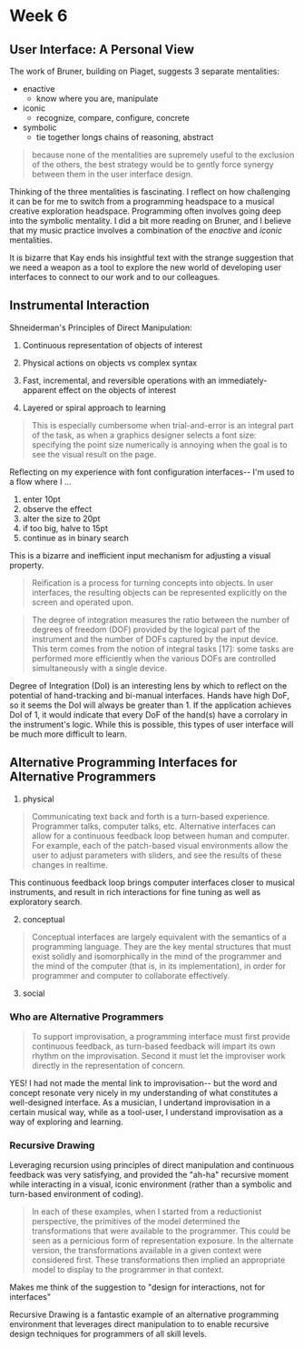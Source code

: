 # Week 6

## User Interface: A Personal View

The work of Bruner, building on Piaget, suggests 3 separate mentalities:
* enactive
  * know where you are, manipulate
* iconic
  * recognize, compare, configure, concrete
* symbolic
  * tie together longs chains of reasoning, abstract


> because none of the mentalities are supremely useful to the exclusion of the others, the best strategy would be to gently force synergy between them in the user interface design.

Thinking of the three mentalities is fascinating. I reflect on how challenging it can be for me to switch from a programming headspace to a musical creative exploration headspace. Programming often involves going deep into the symbolic mentality. I did a bit more reading on Bruner, and I believe that my music practice involves a combination of the _enactive_ and _iconic_ mentalities.

It is bizarre that Kay ends his insightful text with the strange suggestion that we need a weapon as a tool to explore the new world of developing user interfaces to connect to our work and to our colleagues.

## Instrumental Interaction

Shneiderman's Principles of Direct Manipulation:

1. Continuous representation of objects of interest

2. Physical actions on objects vs complex syntax

3. Fast, incremental, and reversible operations with an immediately-apparent effect on the objects of interest

4. Layered or spiral approach to learning

> This is
especially cumbersome when trial-and-error is an integral
part of the task, as when a graphics designer selects a font
size: specifying the point size numerically is annoying
when the goal is to see the visual result on the page.

Reflecting on my experience with font configuration interfaces-- I'm used to a flow where I ...
1. enter 10pt
2. observe the effect
3. alter the size to 20pt
4. if too big,  halve to 15pt
5. continue as in binary search

This is a bizarre and inefficient input mechanism for adjusting a visual property.

> Reification is a process for turning concepts into objects. In user interfaces, the resulting objects can be represented explicitly on the screen and operated upon.

> The degree of integration measures the ratio between the
number of degrees of freedom (DOF) provided by the logical
part of the instrument and the number of DOFs captured by
the input device. This term comes from the notion of
integral tasks [17]: some tasks are performed more
efficiently when the various DOFs are controlled
simultaneously with a single device.

Degree of Integration (DoI) is an interesting lens by which to reflect on the potential of hand-tracking and bi-manual interfaces. Hands have high DoF, so it seems the DoI will always be greater than 1. If the application achieves DoI of 1, it would indicate that every DoF of the hand(s) have a corrolary in the instrument's logic. While this is possible, this types of user interface will be much more difficult to learn.


## Alternative Programming Interfaces for Alternative Programmers

1. physical
  > Communicating text back and forth is
  a turn-based experience. Programmer talks, computer
  talks, etc. Alternative interfaces can allow for a continuous feedback loop between human and computer. For
  example, each of the patch-based visual environments allow the user to adjust parameters with sliders, and see
  the results of these changes in realtime.

  This continuous feedback loop brings computer interfaces closer to musical instruments, and result in rich interactions for fine tuning as well as exploratory search.

2. conceptual
> Conceptual interfaces are largely
equivalent with the semantics of a programming language.
They are the key mental structures that must exist solidly and
isomorphically in the mind of the programmer and the mind
of the computer (that is, in its implementation), in order for
programmer and computer to collaborate effectively.
3. social

### Who are Alternative Programmers
>  To support improvisation, a programming interface must first provide continuous feedback, as
turn-based feedback will impart its own rhythm on the
improvisation. Second it must let the improviser work directly in the representation of concern.

YES! I had not made the mental link to improvisation-- but the word and concept resonate very nicely in my understanding of what constitutes a well-designed interface. As a musician, I undertand improvisation in a certain musical way, while as a tool-user, I understand improvisation as a way of exploring and learning.

### Recursive Drawing
Leveraging recursion using principles of direct manipulation and continuous feedback was very satisfying, and provided the "ah-ha" recursive moment while interacting in a visual, iconic environment (rather than a symbolic and turn-based environment of coding).

> In each of these examples, when I started from a reductionist perspective, the primitives of the model determined
the transformations that were available to the programmer.
This could be seen as a pernicious form of representation
exposure. In the alternate version, the transformations available in a given context were considered first. These transformations then implied an appropriate model to display to the
programmer in that context.

Makes me think of the suggestion to "design for interactions, not for interfaces"

Recursive Drawing is a fantastic example of an alternative programming environment that leverages direct manipulation to to enable recursive design techniques for programmers of all skill levels.
